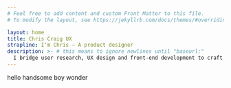 ```yaml
---
# Feel free to add content and custom Front Matter to this file.
# To modify the layout, see https://jekyllrb.com/docs/themes/#overriding-theme-defaults

layout: home
title: Chris Craig UX
strapline: I'm Chris — A product designer
description: >- # this means to ignore newlines until "baseurl:"
  I bridge user research, UX design and front-end development to craft accessible, user-centered experiences. By validating HTML prototypes before hand-off, I ensure hypotheses are tested under real-world conditions, reducing rework downstream.
---
```

hello handsome boy wonder 